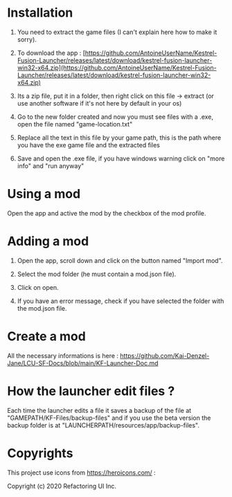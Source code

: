 # Installation

1. You need to extract the game files (I can't explain here how to make it sorry).

2. To download the app : [https://github.com/AntoineUserName/Kestrel-Fusion-Launcher/releases/latest/download/kestrel-fusion-launcher-win32-x64.zip](https://github.com/AntoineUserName/Kestrel-Fusion-Launcher/releases/latest/download/kestrel-fusion-launcher-win32-x64.zip)

3. Its a zip file, put it in a folder, then right click on this file -> extract (or use another software if it's not here by default in your os)

4. Go to the new folder created and now you must see files with a .exe, open the file named "game-location.txt"

5. Replace all the text in this file by your game path, this is the path where you have the exe game file and the extracted files

6. Save and open the .exe file, if you have windows warning click on "more info" and "run anyway"

# Using a mod

Open the app and active the mod by the checkbox of the mod profile.

# Adding a mod

1. Open the app, scroll down and click on the button named "Import mod".

2. Select the mod folder (he must contain a mod.json file).

3. Click on open.

4. If you have an error message, check if you have selected the folder with the mod.json file.

# Create a mod

All the necessary informations is here :
https://github.com/Kai-Denzel-Jane/LCU-SF-Docs/blob/main/KF-Launcher-Doc.md

# How the launcher edit files ?

Each time the launcher edits a file it saves a backup of the file at "GAMEPATH/KF-Files/backup-files" and if you use the beta version the backup folder is at "LAUNCHERPATH/resources/app/backup-files".

# Copyrights

This project use icons from https://heroicons.com/ :

Copyright (c) 2020 Refactoring UI Inc.